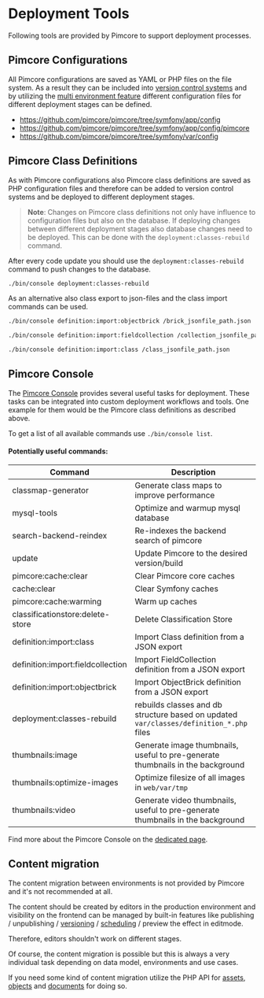 # Deployment Tools

Following tools are provided by Pimcore to support deployment processes. 

## Pimcore Configurations

All Pimcore configurations are saved as YAML or PHP files on the file system. As a result they can be included into 
[version control systems](./01_Version_Control_Systems.md) and by utilizing the 
[multi environment feature](./03_Multi_Environment.md) different configuration files for different deployment stages 
can be defined. 

* <https://github.com/pimcore/pimcore/tree/symfony/app/config> 
* <https://github.com/pimcore/pimcore/tree/symfony/app/config/pimcore>
* <https://github.com/pimcore/pimcore/tree/symfony/var/config>


## Pimcore Class Definitions

As with Pimcore configurations also Pimcore class definitions are saved as PHP configuration files and therefore can 
be added to version control systems and be deployed to different deployment stages. 

> **Note**: Changes on Pimcore class definitions not only have influence to configuration files but also on the database. 
> If deploying changes between different deployment stages also database changes need to be deployed. This can be done
> with the `deployment:classes-rebuild` command. 


After every code update you should use the `deployment:classes-rebuild` command to push changes to the database.
 
```bash
./bin/console deployment:classes-rebuild
```


As an alternative also class export to json-files and the class import commands can be used. 

```bash
./bin/console definition:import:objectbrick /brick_jsonfile_path.json

./bin/console definition:import:fieldcollection /collection_jsonfile_path.json

./bin/console definition:import:class /class_jsonfile_path.json
```


## Pimcore Console

The [Pimcore Console](../09_Development_Tools_and_Details/11_Console_CLI.md) provides several useful tasks for deployment. 
 These tasks can be integrated into custom deployment workflows and tools. One example for them would be the Pimcore
 class definitions as described above. 

To get a list of all available commands use `./bin/console list`. 

#### Potentially useful commands:

| Command                                              | Description                                                                                     |
|------------------------------------------------------|-------------------------------------------------------------------------------------------------|
| classmap-generator                                   | Generate class maps to improve performance                                                      |
| mysql-tools                                          | Optimize and warmup mysql database                                                              |
| search-backend-reindex                               | Re-indexes the backend search of pimcore                                                        |
| update                                               | Update Pimcore to the desired version/build                                                     |
| pimcore:cache:clear                                  | Clear Pimcore core caches                                                                                    |
| cache:clear                                          | Clear Symfony caches                                                                                    |
| pimcore:cache:warming                                | Warm up caches                                                                                  |
| classificationstore:delete-store                     | Delete Classification Store                                                                     |
| definition:import:class                              | Import Class definition from a JSON export                                                      |
| definition:import:fieldcollection                    | Import FieldCollection definition from a JSON export                                            |
| definition:import:objectbrick                        | Import ObjectBrick definition from a JSON export                                                |
| deployment:classes-rebuild                           | rebuilds classes and db structure based on updated `var/classes/definition_*.php` files |
| thumbnails:image                                     | Generate image thumbnails, useful to pre-generate thumbnails in the background                  |
| thumbnails:optimize-images                           | Optimize filesize of all images in `web/var/tmp`                       |
| thumbnails:video                                     | Generate video thumbnails, useful to pre-generate thumbnails in the background                  |

Find more about the Pimcore Console on the [dedicated page](../09_Development_Tools_and_Details/11_Console_CLI.md).


## Content migration

The content migration between environments is not provided by Pimcore and it's not recommended at all.
 
The content should be created by editors in the production environment and visibility on the frontend can be managed 
by built-in features like publishing / unpublishing / [versioning](../08_Tools_and_Features/01_Versioning.md) / 
[scheduling](../08_Tools_and_Features/03_Scheduling.md) / preview the effect in editmode.

Therefore, editors shouldn't work on different stages. 

Of course, the content migration is possible but this is always a very individual task depending on data model, environments 
and use cases. 
 
If you need some kind of content migration utilize the PHP API for [assets](../04_Assets/01_Working_with_PHP_API.md), 
[objects](../05_Objects/03_Working_with_PHP_API.md) and [documents](../03_Documents/09_Working_with_PHP_API.md) for doing so. 